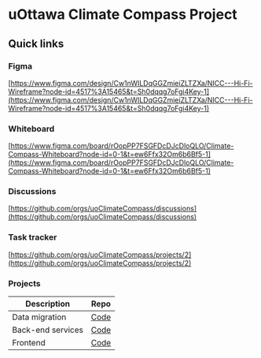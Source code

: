 # uOttawa Climate Compass Project

## Quick links
### Figma
[https://www.figma.com/design/Cw1nWILDqGGZmieiZLTZXa/NICC---Hi-Fi-Wireframe?node-id=4517%3A15465&t=Sh0dqqg7oFgi4Key-1](https://www.figma.com/design/Cw1nWILDqGGZmieiZLTZXa/NICC---Hi-Fi-Wireframe?node-id=4517%3A15465&t=Sh0dqqg7oFgi4Key-1)

### Whiteboard
[https://www.figma.com/board/rOopPP7FSGFDcDJcDloQLO/Climate-Compass-Whiteboard?node-id=0-1&t=ew6Ffx32Om6b6Bf5-1](https://www.figma.com/board/rOopPP7FSGFDcDJcDloQLO/Climate-Compass-Whiteboard?node-id=0-1&t=ew6Ffx32Om6b6Bf5-1)

### Discussions
[https://github.com/orgs/uoClimateCompass/discussions](https://github.com/orgs/uoClimateCompass/discussions)

### Task tracker
[https://github.com/orgs/uoClimateCompass/projects/2](https://github.com/orgs/uoClimateCompass/projects/2)

### Projects
| Description | Repo | 
| -------- | ------- | 
| Data migration | [Code](https://github.com/uoClimateCompass/Data-Migration) | 
| Back-end services | [Code](https://github.com/uoClimateCompass/Backend-Services) | 
| Frontend | [Code](https://github.com/uoClimateCompass/Frontend)| 
